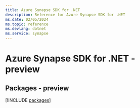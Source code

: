 ```yaml
---
title: Azure Synapse SDK for .NET
description: Reference for Azure Synapse SDK for .NET
ms.date: 02/05/2024
ms.topic: reference
ms.devlang: dotnet
ms.service: synapse
---
```

# Azure Synapse SDK for .NET - preview
## Packages - preview
[!INCLUDE [packages](synapse-index.md)]